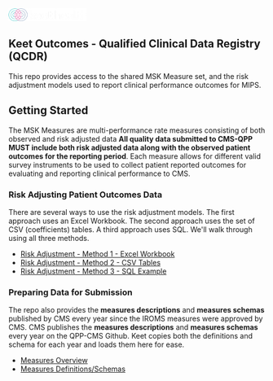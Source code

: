 <img src="docs/keet-logo-color-white.png" height="25"/>  

## Keet Outcomes - Qualified Clinical Data Registry (QCDR)
This repo provides access to the shared MSK Measure set, and the risk adjustment models used to report clinical performance outcomes for MIPS.

## Getting Started
The MSK Measures are multi-performance rate measures consisting of both observed and risk adjusted data **All quality data submitted to CMS-QPP MUST include both risk adjusted data along with the observed patient outcomes for the reporting period**. Each measure allows for different valid survey instruments to be used to collect patient reported outcomes for evaluating and reporting clinical performance to CMS.


### Risk Adjusting Patient Outcomes Data
There are several ways to use the risk adjustment models. The first approach uses an Excel Workbook. The second approach uses the set of CSV (coefficients) tables. A third approach uses SQL. We'll walk through using all three methods.

* [Risk Adjustment - Method 1 - Excel Workbook]()
* [Risk Adjustment - Method 2 - CSV Tables]()
* [Risk Adjustment - Method 3 - SQL Example]()

### Preparing Data for Submission
The repo also provides the **measures descriptions** and **measures schemas** published by CMS every year since the IROMS measures were approved by CMS. CMS publishes the **measures descriptions** and **measures schemas** every year on the QPP-CMS Github. Keet copies both the definitions and schema for each year and loads them here for ease.

* [Measures Overview]()
* [Measures Definitions/Schemas](measures)
